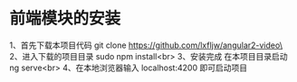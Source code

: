 前端模块的安装
===
1、首先下载本项目代码   git clone https://github.com/lxfljw/angular2-video\<br>
2、进入下载的项目目录  sudo npm install\<br>
3、安装完成  在本项目目录启动  ng serve\<br>
4、在本地浏览器输入   localhost:4200 即可启动项目
